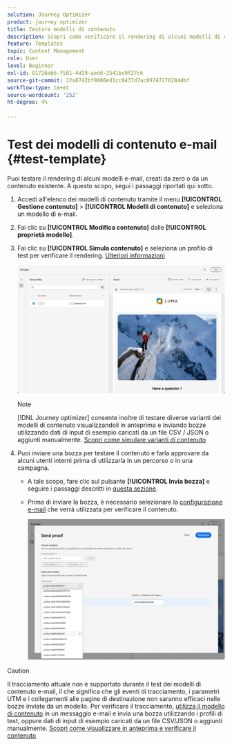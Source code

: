 ```yaml
---
solution: Journey Optimizer
product: journey optimizer
title: Testare modelli di contenuto
description: Scopri come verificare il rendering di alcuni modelli di contenuto e-mail
feature: Templates
topic: Content Management
role: User
level: Beginner
exl-id: 01726ab6-f581-4d19-aedd-2541bc0f27c6
source-git-commit: 22a8742bf9000ed1cc8437d7ac89747276284dbf
workflow-type: tm+mt
source-wordcount: '252'
ht-degree: 4%

---
```


# Test dei modelli di contenuto e-mail {#test-template}

Puoi testare il rendering di alcuni modelli e-mail, creati da zero o da un contenuto esistente. A questo scopo, segui i passaggi riportati qui sotto.

1. Accedi all&#39;elenco dei modelli di contenuto tramite il menu **[!UICONTROL Gestione contenuto]** > **[!UICONTROL Modelli di contenuto]** e seleziona un modello di e-mail.

1. Fai clic su **[!UICONTROL Modifica contenuto]** dalle **[!UICONTROL proprietà modello]**.

1. Fai clic su **[!UICONTROL Simula contenuto]** e seleziona un profilo di test per verificare il rendering. [Ulteriori informazioni](../content-management/preview-test.md)

   ![](assets/content-template-stimulate.png)

   >[!NOTE]
   >
   >[!DNL Journey optimizer] consente inoltre di testare diverse varianti dei modelli di contenuto visualizzandoli in anteprima e inviando bozze utilizzando dati di input di esempio caricati da un file CSV / JSON o aggiunti manualmente. [Scopri come simulare varianti di contenuto](../test-approve/simulate-sample-input.md)

1. Puoi inviare una bozza per testare il contenuto e farla approvare da alcuni utenti interni prima di utilizzarla in un percorso o in una campagna.

   * A tale scopo, fare clic sul pulsante **[!UICONTROL Invia bozza]** e seguire i passaggi descritti in [questa sezione](../content-management/proofs.md).

   * Prima di inviare la bozza, è necessario selezionare la [configurazione e-mail](../configuration/channel-surfaces.md) che verrà utilizzata per verificare il contenuto.

     ![](assets/content-template-stimulate-proof-surface.png)

>[!CAUTION]
>
>Il tracciamento attuale non è supportato durante il test dei modelli di contenuto e-mail, il che significa che gli eventi di tracciamento, i parametri UTM e i collegamenti alle pagine di destinazione non saranno efficaci nelle bozze inviate da un modello. Per verificare il tracciamento, [utilizza il modello di contenuto](../email/use-email-templates.md) in un messaggio e-mail e invia una bozza utilizzando i profili di test, oppure dati di input di esempio caricati da un file CSV/JSON o aggiunti manualmente. [Scopri come visualizzare in anteprima e verificare il contenuto](../content-management/preview-test.md)
